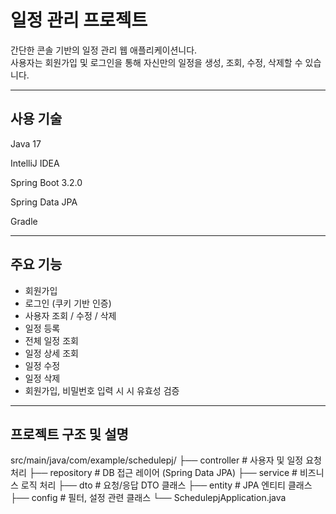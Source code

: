# 일정 관리 프로젝트

간단한 콘솔 기반의 일정 관리 웹 애플리케이션니다.  
사용자는 회원가입 및 로그인을 통해 자신만의 일정을 생성, 조회, 수정, 삭제할 수 있습니다.

---

## 사용 기술

Java 17

IntelliJ IDEA

Spring Boot 3.2.0   

Spring Data JPA

Gradle

---

## 주요 기능

- 회원가입
- 로그인 (쿠키 기반 인증)
- 사용자 조회 / 수정 / 삭제
- 일정 등록
- 전체 일정 조회
- 일정 상세 조회
- 일정 수정
- 일정 삭제
- 회원가입, 비밀번호 입력 시 시 유효성 검증

---

## 프로젝트 구조 및 설명

src/main/java/com/example/schedulepj/
├── controller # 사용자 및 일정 요청 처리
├── repository # DB 접근 레이어 (Spring Data JPA)
├── service # 비즈니스 로직 처리
├── dto # 요청/응답 DTO 클래스
├── entity # JPA 엔티티 클래스
├── config # 필터, 설정 관련 클래스
└── SchedulepjApplication.java

